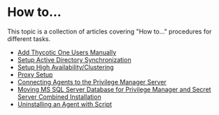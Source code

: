 [title]: # (How to...)
[tags]: # (create,set-up)
[priority]: # (9500)
# How to...

This topic is a collection of articles covering "How to..." procedures for different tasks.

* [Add Thycotic One Users Manually](../ui/ui-config-users.md)
* [Setup Active Directory Synchronization](../local-security/ad_sync.md)
* [Setup High Availability/Clustering](ha_clustering.md)
* [Proxy Setup](proxy.md)
* [Connecting Agents to the Privilege Manager Server](connect-agents.md)
* [Moving MS SQL Server Database for Privilege Manager and Secret Server Combined Installation](moving-comb-db.md)
* [Uninstalling an Agent with Script](agent-uninstall-script.md)
